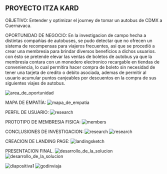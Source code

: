 PROYECTO ITZA KARD
-------------------

OBJETIVO:
  Entender y optimizar el journey de tomar un autobus de CDMX a Cuernavaca.

OPORTUNIDAD DE NEGOCIO:
En la investigacion de campo hecha  a distintas compañías de autobuses, se pudo detectar que no ofrecen un sistema de recompensas para viajeros frecuentes, asi que se procedió a crear una membresia para brindar diversos beneficios a dichos usuarios. con ésto se pretende elevar las ventas de boletos de autobus ya que la membresia contara con un monedero electronico recargable en tiendas de conveniencia, lo cual permitira hacer compra de boleto sin necesidad de tener una tarjeta de credito o debito asociada, ademas de permitir al usuario acumular puntos canjeables por descuentos en la compra de sus siguientes viajes de autobus.

![area_de_oportunidad](https://user-images.githubusercontent.com/32877064/37625949-ae042930-2b93-11e8-9b51-b3bdd213e6db.png)


MAPA DE EMPATÍA:
![mapa_de_empatia](https://user-images.githubusercontent.com/32877064/37625978-bc715ab0-2b93-11e8-89ee-de4b1ba8efde.JPG)

PERFIL DE USUARIO:
![research](https://user-images.githubusercontent.com/32877064/37625992-c5177dca-2b93-11e8-8f5f-aef73286b2ed.JPG)


PROTOTIPO DE MEMBRESIA FISICA:
![members](https://user-images.githubusercontent.com/32877064/37626000-d566eed6-2b93-11e8-9b2f-4c3d6745a20e.jpeg)

CONCLUSIONES DE INVESTIGACION:
![research](https://user-images.githubusercontent.com/32877064/37625992-c5177dca-2b93-11e8-8f5f-aef73286b2ed.JPG)
![research](https://user-images.githubusercontent.com/32877064/37625993-c7b18a30-2b93-11e8-80cd-c4c53eb428fb.png)


CREACION DE LANDING PAGE:
![landingsketch](https://user-images.githubusercontent.com/32877064/37625977-bc4a1c66-2b93-11e8-9ee8-fd6afce738d5.jpg)

PRESENTACION FINAL.
![desarrollo_de_la_solucion](https://user-images.githubusercontent.com/32877064/37625950-ae1f80d6-2b93-11e8-8ac5-a2b069fd4113.JPG)
![desarrollo_de_la_solucion](https://user-images.githubusercontent.com/32877064/37625951-ae3adfd4-2b93-11e8-95e3-8583f75b5f09.png)



![diapositiva1](https://user-images.githubusercontent.com/32877064/37625962-b6cbe4e0-2b93-11e8-94c0-62f440edac03.JPG)
![godinviaja](https://user-images.githubusercontent.com/32877064/37625965-b7091630-2b93-11e8-99d3-f6db44733339.jpeg)
